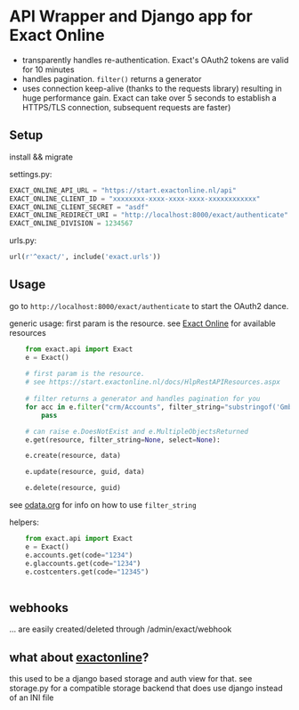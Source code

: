 API Wrapper and Django app for Exact Online
===========================================

* transparently handles re-authentication. Exact's OAuth2 tokens are valid for 10 minutes
* handles pagination. `filter()` returns a generator
* uses connection keep-alive (thanks to the requests library) resulting in huge performance gain. Exact can take over 5 seconds to establish a HTTPS/TLS connection, subsequent requests are faster)

Setup
-----

install && migrate

settings.py:
```python
EXACT_ONLINE_API_URL = "https://start.exactonline.nl/api"
EXACT_ONLINE_CLIENT_ID = "xxxxxxxx-xxxx-xxxx-xxxx-xxxxxxxxxxxx"
EXACT_ONLINE_CLIENT_SECRET = "asdf"
EXACT_ONLINE_REDIRECT_URI = "http://localhost:8000/exact/authenticate"
EXACT_ONLINE_DIVISION = 1234567
```

urls.py:
```python
url(r'^exact/', include('exact.urls'))
```


Usage
-----

go to `http://localhost:8000/exact/authenticate` to start the OAuth2 dance.

generic usage:
first param is the resource.
see [Exact Online](https://start.exactonline.nl/docs/HlpRestAPIResources.aspx) for available resources

```python
    from exact.api import Exact
    e = Exact()
    
    # first param is the resource.
    # see https://start.exactonline.nl/docs/HlpRestAPIResources.aspx
    
    # filter returns a generator and handles pagination for you
    for acc in e.filter("crm/Accounts", filter_string="substringof('GmbH', Name) eq true"):
        pass

    # can raise e.DoesNotExist and e.MultipleObjectsReturned
    e.get(resource, filter_string=None, select=None):

    e.create(resource, data)

    e.update(resource, guid, data)

    e.delete(resource, guid)
```

see [odata.org](http://www.odata.org/documentation/odata-version-2-0/uri-conventions/#FilterSystemQueryOption) for info on how to use `filter_string`


helpers:
```python
    from exact.api import Exact
    e = Exact()
    e.accounts.get(code="1234")
    e.glaccounts.get(code="1234")
    e.costcenters.get(code="12345")
    
```


webhooks
--------
... are easily created/deleted through /admin/exact/webhook

what about [exactonline](https://github.com/ossobv/exactonline)?
----------------------------------------------------------------
this used to be a django based storage and auth view for that.
see storage.py for a compatible storage backend that does use django instead of an INI file